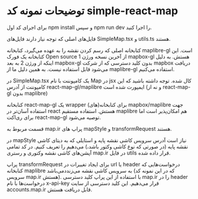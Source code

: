 # توضیحات نمونه کد simple-react-map

برای اجرای کد اول npm install و سپس npm run dev را اجرا کنید.

فایل‌های اصلی که توجه نیاز دارند فایل‌های SimpleMap.tsx و utils.ts هستند.

کتابخانه اصلی که رسم کردن نقشه را به عهده می‌گیرد، کتابخانه maplibre-gl است. این کتابخانه یک فورک Open source از آخرین نسخه ورژن 1 mapbox-gl هستش. به دلیل اینکه از ورژن 2 به بعد mapbox-gl بدون کلید دسترسی که از شرکت mapbox دریافت می‌شود قابل استفاده نیست. به همین دلیل ما از maplibre-gl استفاده می‌کنیم.

در SimpleMap.tsx یک کامپوننت با نام Map در jsx کال شده. توجه داشته باشید که این کامپوننت از آدرس react-map-gl/maplibre ایمپورت شده است (و نه از react-map-gl بدون maplibre)

کتابخانه react-map-gl یک wrapper برای کتابخانه(های) mapbox/maplibre جهت استفاده آسان‌تر در react هستش. استفاده مستقیم maplibre هم امکان‌پذیر است اما برای ری‌اکت react-map-gl توصیه می‌شود.

قسمت مربوط به map.ir پراپ های mapStyle و transformRequest هستند.

در mapStyle نیاز است آدرس سرویس کاشی نقشه پایه و استایلی که به دیتای کاشی نقشه پایه (در صورتی که نوع کاشی وکتور باشد،) می‌دهیم را تعریف کنیم. در کد تمامی آپشن‌های کاشی نقشه وکتوری و رستری map.ir در فایل utils قرار داده شده.

پراپ transformRequest برای ایجاد تغییرات در url یا header درخواست‌هایی که کتابخانه maplibre به سرویس کاشی نقشه می‌زنددمی‌باشد (که در این نمونه کد سرویس map.ir هستش). با استفاده از این پراپ کلید دسترسی map.ir را در header درخواست‌ها با نام x-api-key قرار می‌دهیم. این کلید دسترسی از سایت accounts.map.ir قابل دریافت هستش.
